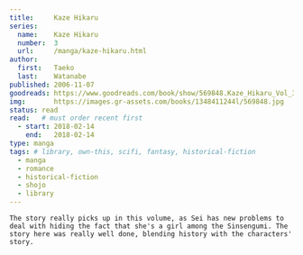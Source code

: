 ```yaml
---
title:     Kaze Hikaru
series:    
  name:    Kaze Hikaru
  number:  3
  url:     /manga/kaze-hikaru.html
author: 
  first:   Taeko 
  last:    Watanabe
published: 2006-11-07 
goodreads: https://www.goodreads.com/book/show/569848.Kaze_Hikaru_Vol_3
img:       https://images.gr-assets.com/books/1348411244l/569848.jpg
status: read
read:   # must order recent first
  - start: 2018-02-14 
    end:   2018-02-14
type: manga
tags: # library, own-this, scifi, fantasy, historical-fiction
  - manga
  - romance
  - historical-fiction
  - shojo
  - library
---
```


	The story really picks up in this volume, as Sei has new problems to deal with hiding the fact that she's a girl among the Sinsengumi. The story here was really well done, blending history with the characters' story.